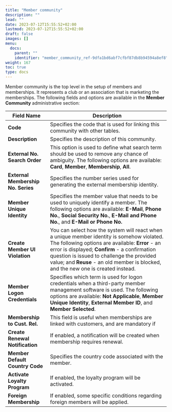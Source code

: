 ```yaml
---
title: "Member community"
description: ""
lead: ""
date: 2023-07-12T15:55:52+02:00
lastmod: 2023-07-12T15:55:52+02:00
draft: false
images: []
menu:
  docs:
    parent: ""
    identifier: "member_community_ref-9dfa1bd6abf7cfbf87db8b94594a8ef8"
weight: 167
toc: true
type: docs
---
```


Member community is the top level in the setup of members and memberships. It represents a club or an association that is marketing the memberships. The following fields and options are available in the **Member Community** administrative section: 

| Field Name      | Description |
| ----------- | ----------- |
| **Code** | Specifies the code that is used for linking this community with other tables. |
| **Description** | Specifies the description of this community.  |
| **External No. Search Order** |  This option is used to define what search term should be used to remove any chance of ambiguity. The following options are available: **Card**, **Member**, **Membership**, **All**. |
| **External Membership No. Series** | Specifies the number series used for generating the external membership identity. |
| **Member Unique Identity** | Specifies the member value that needs to be used to uniquely identify a member. The following options are available: **E-Mail**, **Phone No.**, **Social Security No.**, **E-Mail and Phone No.**, and **E-Mail or Phone No.** |
| **Create Member UI Violation** | You can select how the system will react when a unique member identity is somehow violated. The following options are available: **Error** - an error is displayed; **Confirm** - a confirmation question is issued to challenge the provided value; and **Reuse** - an old member is blocked, and the new one is created instead.  |
| **Member Logon Credentials** | Specifies which term is used for logon credentials when a third-party member management software is used. The following options are available: **Not Applicable**, **Member Unique Identity**, **External Member ID**, and **Member Selected**.  |
| **Membership to Cust. Rel.** | This field is useful when memberships are linked with customers, and are mandatory if  | 
| **Create Renewal Notification** | If enabled, a notification will be created when membership requires renewal.  |
| **Member Default Country Code** | Specifies the country code associated with the member.  |
| **Activate Loyalty Program** | If enabled, the loyalty program will be activated. |
| **Foreign Membership** | If enabled, some specific conditions regarding foreign members will be applied. | 
